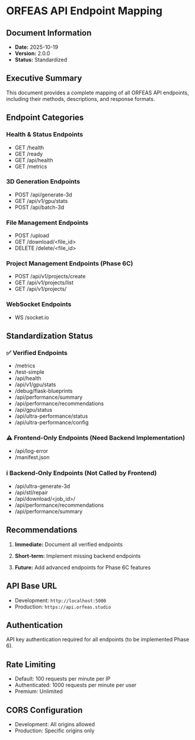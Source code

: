 # ORFEAS API Endpoint Mapping

## Document Information

- **Date:** 2025-10-19
- **Version:** 2.0.0
- **Status:** Standardized

## Executive Summary

This document provides a complete mapping of all ORFEAS API endpoints,
including their methods, descriptions, and response formats.

## Endpoint Categories

### Health & Status Endpoints

- GET /health
- GET /ready
- GET /api/health
- GET /metrics

### 3D Generation Endpoints

- POST /api/generate-3d
- GET /api/v1/gpu/stats
- POST /api/batch-3d

### File Management Endpoints

- POST /upload
- GET /download/<file_id>
- DELETE /delete/<file_id>

### Project Management Endpoints (Phase 6C)

- POST /api/v1/projects/create
- GET /api/v1/projects/list
- GET /api/v1/projects/<id>

### WebSocket Endpoints

- WS /socket.io

## Standardization Status

### ✅ Verified Endpoints

- /metrics
- /test-simple
- /api/health
- /api/v1/gpu/stats
- /debug/flask-blueprints
- /api/performance/summary
- /api/performance/recommendations
- /api/gpu/status
- /api/ultra-performance/status
- /api/ultra-performance/config

### ⚠️ Frontend-Only Endpoints (Need Backend Implementation)

- /api/log-error
- /manifest.json

### ℹ️ Backend-Only Endpoints (Not Called by Frontend)

- /api/ultra-generate-3d
- /api/stl/repair
- /api/download/<job_id>/<filename>
- /api/performance/recommendations
- /api/performance/summary

## Recommendations

1. **Immediate:** Document all verified endpoints

2. **Short-term:** Implement missing backend endpoints

3. **Future:** Add advanced endpoints for Phase 6C features

## API Base URL

- Development: `http://localhost:5000`
- Production: `https://api.orfeas.studio`

## Authentication

API key authentication required for all endpoints (to be implemented Phase 6).

## Rate Limiting

- Default: 100 requests per minute per IP
- Authenticated: 1000 requests per minute per user
- Premium: Unlimited

## CORS Configuration

- Development: All origins allowed
- Production: Specific origins only

